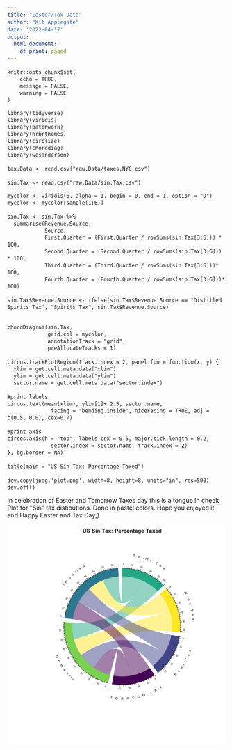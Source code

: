 ```yaml
---
title: "Easter/Tax Data"
author: "Kit Applegate"
date: '2022-04-17'
output:
  html_document:
    df_print: paged
---
```


```{r setup, include=FALSE}
knitr::opts_chunk$set(
	echo = TRUE,
	message = FALSE,
	warning = FALSE
)
```

```{r Libraries and Files, message=FALSE, warning=FALSE, include=FALSE}
library(tidyverse)
library(viridis)
library(patchwork)
library(hrbrthemes)
library(circlize)
library(chorddiag)
library(wesanderson)

tax.Data <- read.csv("raw.Data/taxes.NYC.csv")

sin.Tax <- read.csv("raw.Data/sin.Tax.csv")

```

```{r Exploration, message=FALSE, warning=FALSE, include=FALSE}
mycolor <- viridis(6, alpha = 1, begin = 0, end = 1, option = "D")
mycolor <- mycolor[sample(1:6)]

sin.Tax <- sin.Tax %>%
  summarise(Revenue.Source,
            Source,
            First.Quarter = (First.Quarter / rowSums(sin.Tax[3:6])) * 100,
            Second.Quarter = (Second.Quarter / rowSums(sin.Tax[3:6])) * 100,
            Third.Quarter = (Third.Quarter / rowSums(sin.Tax[3:6]))* 100,
            Fourth.Quarter = (Fourth.Quarter / rowSums(sin.Tax[3:6]))* 100)

sin.Tax$Revenue.Source <- ifelse(sin.Tax$Revenue.Source == "Distilled Spirits Tax", "Spirits Tax", sin.Tax$Revenue.Source)


```

```{r Vizualization, fig.height=4, fig.width=6, message=FALSE, warning=FALSE, include=FALSE}
chordDiagram(sin.Tax,
             grid.col = mycolor,
             annotationTrack = "grid",
             preAllocateTracks = 1)

circos.trackPlotRegion(track.index = 2, panel.fun = function(x, y) {
  xlim = get.cell.meta.data("xlim")
  ylim = get.cell.meta.data("ylim")
  sector.name = get.cell.meta.data("sector.index")
  
#print labels 
circos.text(mean(xlim), ylim[1]+ 2.5, sector.name, 
              facing = "bending.inside", niceFacing = TRUE, adj = c(0.5, 0.0), cex=0.7)
  
#print axis
circos.axis(h = "top", labels.cex = 0.5, major.tick.length = 0.2, 
              sector.index = sector.name, track.index = 2)
}, bg.border = NA)

title(main = "US Sin Tax: Percentage Taxed")

dev.copy(jpeg,'plot.png', width=8, height=8, units="in", res=500)
dev.off()

```

In celebration of Easter and Tomorrow Taxes day this is a tongue in cheek Plot for "Sin" tax distibutions. Done in pastel colors. Hope you enjoyed it and Happy Easter and Tax Day;)

![](plot.png)

